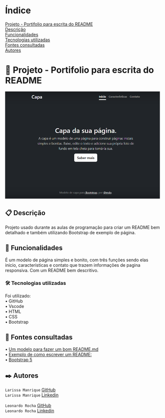# Índice 

[Projeto - Portifolio para escrita do README](#projeto---portifolio-para-escrita-do-readme)  
[Descrição](#descri%C3%A7%C3%A3o)  
[Funcionalidades](#funcionalidades)  
[Tecnologias utilizadas](#tecnologias-utilizadas)  
[Fontes consultadas](#fontes-consultadas)  
[Autores](#autores)  

#  🚀 Projeto - Portifolio para escrita do README
![image](img/capa.png)

## 📋 Descrição
Projeto usado durante as aulas de programação para criar um README bem detalhado e também utilizando Bootstrap de exemplo de página.

##  🔧 Funcionalidades
É um modelo de página simples e bonito, com três funções sendo elas inicio, caracteristicas e contato que trazem informações de pagina responsiva. Com um README bem descritivo. 


### 🛠️ Tecnologias utilizadas
Foi utilizado:  
• GitHub  
• Vscode  
• HTML  
• CSS  
• Bootstrap  

## 📄 Fontes consultadas 
• [Um modelo para fazer um bom README.md](https://gist.github.com/lohhans/f8da0b147550df3f96914d3797e9fb89)  
• [Exemplo de como escrever um README:](https://www.alura.com.br/artigos/escrever-bom-readme)  
• [Bootstrap 5](https://getbootstrap.com/)

## ✒️ Autores
`Larissa Manrique` [GitHub](https://github.com/larissassk)    
`Larissa Manrique` [Linkedin](https://www.linkedin.com/in/larissa-manrique-6a1473245)<br>    
`Leonardo Rocha` [GitHub](https://github.com/LeonardoRochaMarista)  
`Leonardo Rocha` [Linkedin](https://www.linkedin.com/in/leonardossrocha)


